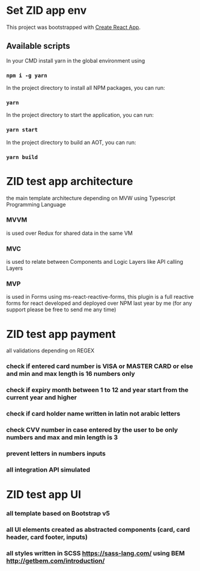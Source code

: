 # Set ZID app env

This project was bootstrapped with [Create React App](https://github.com/facebook/create-react-app).

## Available scripts

In your CMD install yarn in the global environment using
### `npm i -g yarn`

In the project directory to install all NPM packages, you can run:
### `yarn`

In the project directory to start the application, you can run:
### `yarn start`

In the project directory to build an AOT, you can run:
### `yarn build`


# ZID test app architecture

the main template architecture depending on MVW using Typescript Programming Language
### MVVM
is used over Redux for shared data in the same VM
### MVC
is used to relate between Components and Logic Layers like API calling Layers
### MVP
is used in Forms using ms-react-reactive-forms, this plugin is a full reactive forms for react developed and deployed over NPM last year by me (for any support please be free to send me any time)


# ZID test app payment

all validations depending on REGEX
### check if entered card number is VISA or MASTER CARD or else and min and max length is 16 numbers only
### check if expiry month between 1 to 12 and year start from the current year and higher
### check if card holder name written in latin not arabic letters
### check CVV number in case entered by the user to be only numbers and max and min length is 3
### prevent letters in numbers inputs
### all integration API simulated

# ZID test app UI

### all template based on Bootstrap v5
### all UI elements created as abstracted components (card, card header, card footer, inputs)
### all styles written in SCSS https://sass-lang.com/ using BEM http://getbem.com/introduction/ 
